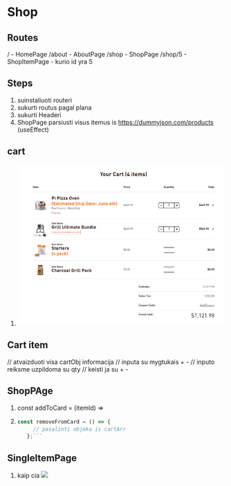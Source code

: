 # Shop

## Routes

/ - HomePage
/about - AboutPage
/shop - ShopPage
/shop/5 - ShopItemPage - kurio id yra 5

## Steps

1. suinstaliuoti routeri
2. sukurti routus pagal plana
3. sukurti Headeri
4. ShopPage parsiusti visus itemus is https://dummyjson.com/products (useEffect)

## cart

1. ![](assets/2024-02-01-12-04-02.png)

## Cart item

// atvaizduoti visa cartObj informacija
// inputa su mygtukais + -
// inputo reiksme uzpildoma su qty
// keisti ja su + -

## ShopPAge

1. const addToCard = (itemId) =>
2. ````js
   const removeFromCard = () => {
        // pasalinti objeka is cartArr
      };```
   ````

## SingleItemPage

1. kaip cia ![](assets/2024-02-01-12-09-10.png)
